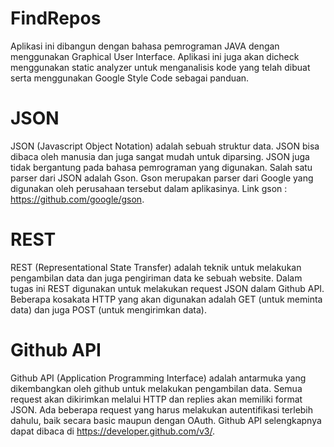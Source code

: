 # FindRepos

Aplikasi ini dibangun dengan bahasa pemrograman JAVA dengan menggunakan Graphical User Interface. Aplikasi ini juga akan dicheck menggunakan static analyzer untuk menganalisis kode yang telah dibuat serta menggunakan Google Style Code sebagai panduan.

JSON
====
JSON (Javascript Object Notation) adalah sebuah struktur data. JSON bisa dibaca oleh manusia dan juga sangat mudah untuk diparsing. JSON juga tidak bergantung pada bahasa pemrograman yang digunakan. Salah satu parser dari JSON adalah Gson. Gson merupakan parser dari Google yang digunakan oleh perusahaan tersebut dalam aplikasinya.
Link gson : https://github.com/google/gson.

REST
====
REST (Representational State Transfer) adalah teknik untuk melakukan pengambilan data dan juga pengiriman data ke sebuah website.
Dalam tugas ini REST digunakan untuk melakukan request JSON dalam Github API.
Beberapa kosakata HTTP yang akan digunakan adalah GET (untuk meminta data) dan juga POST (untuk mengirimkan data).

Github API
==========
Github API (Application Programming Interface) adalah antarmuka yang dikembangkan oleh github untuk melakukan pengambilan data. Semua request akan dikirimkan melalui HTTP dan replies akan memiliki format JSON. Ada beberapa request yang harus melakukan autentifikasi terlebih dahulu, baik secara basic maupun dengan OAuth.
Github API selengkapnya dapat dibaca di https://developer.github.com/v3/.
